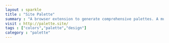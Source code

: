 ```yaml
---
layout : sparkle
title : "Site Palette"
summary : "A browser extension to generate comprehensive palettes. A must-have tool for designers and frontend developers. Free colour scheme extraction."
visit : http://palette.site/
tags : ["colors","palette","design"]
category : "palette"
---
```

